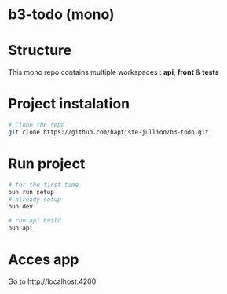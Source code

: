 # b3-todo (mono)

# Structure
This mono repo contains multiple workspaces : **api**, **front** & **tests**

# Project instalation
```sh
# Clone the repo
git clone https://github.com/baptiste-jullion/b3-todo.git
```

# Run project
```sh
# for the first time
bun run setup
# already setup
bun dev
```

```sh
# run api build
bun api
```

# Acces app
Go to http://localhost:4200